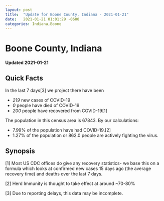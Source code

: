 ```yaml
---
layout: post
title:  "Update for Boone County, Indiana - 2021-01-21"
date:   2021-01-21 01:01:29 -0600
categories: Indiana,Boone
---
```


# Boone County, Indiana
#### Updated 2021-01-21

## Quick Facts

In the last 7 days[3] we project there have been
- *219* new cases of COVID-19
- *0* people have died of COVID-19
- *200* people have recovered from COVID-19[1]

The population in this census area is 67843. By our calculations:
- 7.99% of the population have had COVID-19.[2]
- 1.27% of the population or 862.0 people are actively fighting the virus.

## Synopsis




[1] Most US CDC offices do give any recovery statistics- we base this on a formula which looks at confirmed new cases
15 days ago (the average recovery time) and deaths over the last 7 days.

[2] Herd Immunity is thought to take effect at around ~70-80%

[3] Due to reporting delays, this data may be incomplete.
 
    